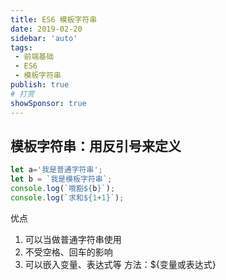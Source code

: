 ```yaml
---
title: ES6 模板字符串
date: 2019-02-20
sidebar: 'auto'
tags:
 - 前端基础
 - ES6
 - 模板字符串
publish: true
# 打赏
showSponsor: true
---
```

## 模板字符串：用反引号来定义

```js
let a='我是普通字符串';
let b = `我是模板字符串`;
console.log(`哦豁${b}`);
console.log(`求和${1+1}`);
```

优点

1. 可以当做普通字符串使用
2. 不受空格、回车的影响
3. 可以嵌入变量、表达式等 方法：${变量或表达式}
